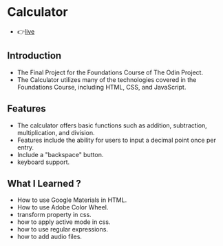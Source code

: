 # Calculator
- 👉[live](https://krishnasinghmahar.github.io/Calculator/)
  
## Introduction
- The Final Project for the Foundations Course of The Odin Project.
- The Calculator utilizes many of the technologies covered in the Foundations Course, including HTML, CSS, and JavaScript.

## Features
- The calculator offers basic functions such as addition, subtraction, multiplication, and division. 
- Features include the ability for users to input a decimal point once per entry. 
- Include  a "backspace" button.
- keyboard support.

## What I Learned ?
- How to use Google Materials in HTML.
- How to use Adobe Color Wheel.
- transform property in css.
- how to apply active mode in css.
- how to use regular expressions.
- how to add audio files.
